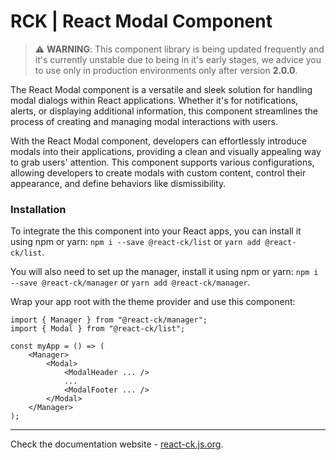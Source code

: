 # RCK | React Modal Component

> :warning: **WARNING**: This component library is being updated frequently and it's currently unstable due to being in it's early stages, we advice you to use only in production environments only after version **2.0.0**.

The React Modal component is a versatile and sleek solution for handling modal dialogs within React applications. Whether it's for notifications, alerts, or displaying additional information, this component streamlines the process of creating and managing modal interactions with users.

With the React Modal component, developers can effortlessly introduce modals into their applications, providing a clean and visually appealing way to grab users' attention. This component supports various configurations, allowing developers to create modals with custom content, control their appearance, and define behaviors like dismissibility.

### Installation 

To integrate the this component into your React apps, you can install it using npm or yarn: `npm i --save @react-ck/list` or `yarn add @react-ck/list`.

You will also need to set up the manager, install it using npm or yarn: `npm i --save @react-ck/manager` or `yarn add @react-ck/manager`.

Wrap your app root with the theme provider and use this component:

```tsx
import { Manager } from "@react-ck/manager";
import { Modal } from "@react-ck/list";

const myApp = () => (
    <Manager>
        <Modal>
            <ModalHeader ... />
            ...
            <ModalFooter ... />
        </Modal>
    </Manager>
);
```

<!-- storybook-ignore -->

---

Check the documentation website - [react-ck.js.org](https://react-ck.js.org).